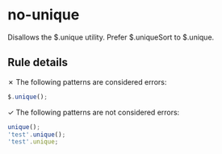 # no-unique

Disallows the $.unique utility. Prefer $.uniqueSort to $.unique.

## Rule details

✗ The following patterns are considered errors:
```js
$.unique();
```

✓ The following patterns are not considered errors:
```js
unique();
'test'.unique();
'test'.unique;
```
